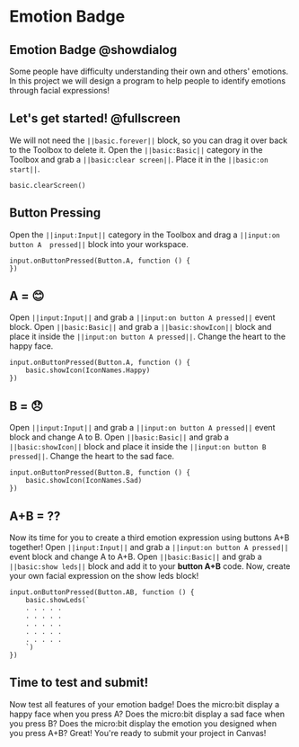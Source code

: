# Emotion Badge

## Emotion Badge @showdialog

Some people have difficulty understanding their own and others' emotions. In this project we will design a program to help people to identify emotions through facial expressions!

## Let's get started! @fullscreen

We will not need the ``||basic.forever||`` block, so you can drag it over back to the Toolbox to delete it.
Open the ``||basic:Basic||`` category in the Toolbox and grab a ``||basic:clear screen||``.
Place it in the ``||basic:on start||``.

```blocks
basic.clearScreen()
```

## Button Pressing

Open the ``||input:Input||`` category in the Toolbox and drag a ``||input:on button A  pressed||`` block into your workspace.

```blocks
input.onButtonPressed(Button.A, function () {
})
```

## A = 😊

Open `||input:Input||` and grab a `||input:on button A pressed||` event block.
Open `||basic:Basic||` and  grab a `||basic:showIcon||` block and place it inside the `||input:on button A pressed||`.
Change the heart to the happy face.


```blocks
input.onButtonPressed(Button.A, function () {
    basic.showIcon(IconNames.Happy)
})
```

## B = 😞

Open `||input:Input||` and grab a `||input:on button A pressed||` event block and change A to B.
Open `||basic:Basic||` and  grab a `||basic:showIcon||` block and place it inside the `||input:on button B pressed||`.
Change the heart to the sad face.

```blocks
input.onButtonPressed(Button.B, function () {
    basic.showIcon(IconNames.Sad)
})
```

## A+B = ??

Now its time for you to create a third emotion expression using buttons A+B together!
Open `||input:Input||` and grab a `||input:on button A pressed||` event block and change A to A+B.
Open `||basic:Basic||` and grab a `||basic:show leds||` block and add it to your **button A+B** code.
Now, create your own facial expression on the show leds block!

```blocks
input.onButtonPressed(Button.AB, function () {
    basic.showLeds(`
    . . . . .
    . . . . .
    . . . . .
    . . . . .
    . . . . .
    `)
})
```


## Time to test and submit!

Now test all features of your emotion badge!
Does the micro:bit display a happy face when you press A?
Does the micro:bit display a sad face when you press B?
Does the micro:bit display the emotion you designed when you press A+B?
Great! You're ready to submit your project in Canvas!